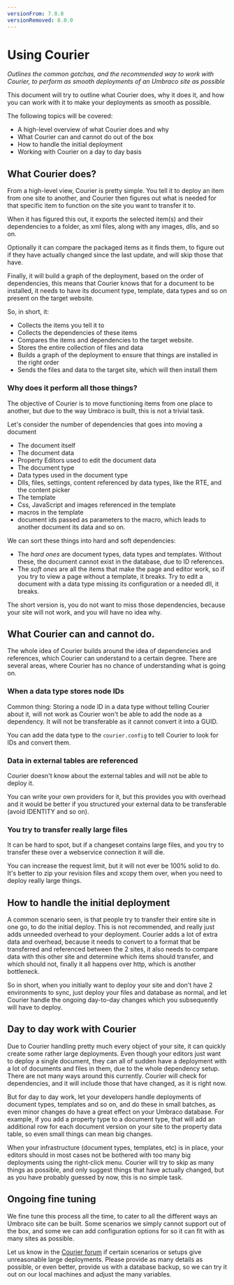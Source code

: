 ```yaml
---
versionFrom: 7.0.0
versionRemoved: 8.0.0
---
```


# Using Courier

_Outlines the common gotchas, and the recommended way to work with Courier, to perform as smooth deployments of an Umbraco site as possible_

This document will try to outline what Courier does, why it does it, and how you can work with it to make your deployments as smooth as possible.

The following topics will be covered: 

- A high-level overview of what Courier does and why
- What Courier can and cannot do out of the box
- How to handle the initial deployment
- Working with Courier on a day to day basis


## What Courier does?
From a high-level view, Courier is pretty simple. You tell it to deploy an item from one site to another, and Courier then figures out what is needed
for that specific item to function on the site you want to transfer it to. 

When it has figured this out, it exports the selected item(s) and their dependencies to a folder, as xml files, along with any images, dlls, and so on. 

Optionally it can compare the packaged items as it finds them, to figure out if they have actually changed since the last update, and will skip those that have. 

Finally, it will build a graph of the deployment, based on the order of dependencies, this means that Courier knows that for a document to be installed, it needs to have its document type, template, data types and so on present on the target website. 

So, in short, it:

- Collects the items you tell it to
- Collects the dependencies of these items 
- Compares the items and dependencies to the target website. 
- Stores the entire collection of files and data
- Builds a graph of the deployment to ensure that things are installed in the right order
- Sends the files and data to the target site, which will then install them

### Why does it perform all those things? 
The objective of Courier is to move functioning items from one place to another, but due to the way Umbraco is built, this is not a trivial task.

Let's consider the number of dependencies that goes into moving a document

- The document itself
- The document data
- Property Editors used to edit the document data
- The document type
- Data types used in the document type
- Dlls, files, settings, content referenced by data types, like the RTE, and the content picker
- The template
- Css, JavaScript and images referenced in the template
- macros in the template
- document ids passed as parameters to the macro, which leads to another document its data and so on.

We can sort these things into hard and soft dependencies: 

- The *hard ones* are document types, data types and templates. Without these, the document
cannot exist in the database, due to ID references. 
- The *soft ones* are all the items that make the page and editor work, so if you try to view a page without a template, it breaks. Try to edit a document with a data type missing its configuration or a needed dll, it breaks. 

The short version is, you do not want to miss those dependencies, because your site will not work, and you will have no idea why. 

## What Courier can and cannot do.
The whole idea of Courier builds around the idea of dependencies and references, which Courier can understand to a certain degree.
There are several areas, where Courier has no chance of understanding what is going on. 

### When a data type stores node IDs
Common thing: Storing a node ID in a data type without telling Courier about it, will not work as Courier won't be able to add the node as a dependency. It will not be transferable as it cannot convert it into a GUID.

You can add the data type to the `courier.config` to tell Courier to look for IDs and convert them.

### Data in external tables are referenced
Courier doesn't know about the external tables and will not be able to deploy it. 

You can write your own providers for it, but this provides you with overhead and it would
be better if you structured your external data to be transferable (avoid IDENTITY and so on).

### You try to transfer really large files
It can be hard to spot, but if a changeset contains large files, and you try to transfer these over a webservice connection it will die. 

You can increase the request limit, but it will not ever be 100% solid to do. It's better to zip your
revision files and xcopy them over, when you need to deploy really large things.


## How to handle the initial deployment
A common scenario seen, is that people try to transfer their entire site in one go, to do the initial deploy. This is not recommended, and really just adds unneeded overhead to your deployment. Courier adds a lot of extra data and overhead, because it needs to convert to a format that be transferred and referenced between the 2 sites, it also needs to compare data with this other site and determine which items should transfer, and which should not, finally it all happens over http, which is another bottleneck.

So in short, when you initially want to deploy your site and don't have 2 environments to sync, just deploy your files and database as normal, and let Courier handle the ongoing day-to-day changes which you subsequently will have to deploy. 


## Day to day work with Courier
Due to Courier handling pretty much every object of your site, it can quickly create some rather large deployments. Even though your editors just want to deploy a single document, they can all of sudden have a deployment with a lot of documents and files in them, due to the whole dependency setup. There are not many ways around this currently. Courier will check for dependencies, and it will include those that have changed, as it is right now. 

But for day to day work, let your developers handle deployments of document types, templates and so on, and do these in small batches, as even minor changes do have a great effect on your Umbraco database. For example, if you add a property type to a document type, that will add an additional row for each document version on your site to the property data table, so even small things can mean big changes.

When your infrastructure (document types, templates, etc) is in place, your editors should in most cases not be bothered with too many big deployments using the right-click menu. Courier will try to skip as many things as possible, and only suggest things that have actually changed, but as you have probably guessed by now, this is no simple task. 

## Ongoing fine tuning
We fine tune this process all the time, to cater to all the different ways an Umbraco site can be built. Some scenarios we simply cannot support out of the box, and some we can add configuration options for so it can fit with as many sites as possible. 

Let us know in the [Courier forum](https://our.umbraco.com/forum/umbraco-courier/) if certain scenarios or setups give unreasonable large deployments. Please provide as many details as possible, or even better, provide us with a database backup, so we can try it out on our local machines and adjust the many variables. 
